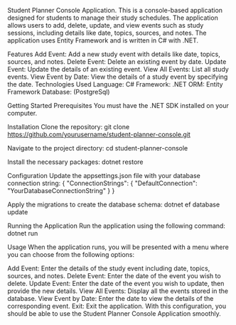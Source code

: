 Student Planner Console Application.
This is a console-based application designed for students to manage their study schedules. The application allows users to add, delete, update, and view events such as study sessions, including details like date, topics, sources, and notes. The application uses Entity Framework and is written in C# with .NET.

Features
Add Event: Add a new study event with details like date, topics, sources, and notes.
Delete Event: Delete an existing event by date.
Update Event: Update the details of an existing event.
View All Events: List all study events.
View Event by Date: View the details of a study event by specifying the date.
Technologies Used
Language: C#
Framework: .NET
ORM: Entity Framework
Database: (PostgreSql)

Getting Started
Prerequisites
You must have the .NET SDK installed on your computer.

Installation
Clone the repository:
git clone https://github.com/yourusername/student-planner-console.git

Navigate to the project directory:
cd student-planner-console

Install the necessary packages:
dotnet restore

Configuration
Update the appsettings.json file with your database connection string:
{
"ConnectionStrings": {
"DefaultConnection": "YourDatabaseConnectionString"
}
}

Apply the migrations to create the database schema:
dotnet ef database update

Running the Application
Run the application using the following command:
dotnet run

Usage
When the application runs, you will be presented with a menu where you can choose from the following options:

Add Event: Enter the details of the study event including date, topics, sources, and notes.
Delete Event: Enter the date of the event you wish to delete.
Update Event: Enter the date of the event you wish to update, then provide the new details.
View All Events: Display all the events stored in the database.
View Event by Date: Enter the date to view the details of the corresponding event.
Exit: Exit the application.
With this configuration, you should be able to use the Student Planner Console Application smoothly.

